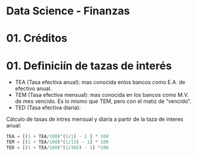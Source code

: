 # Data Science - Finanzas

# 01. Créditos

# 01. Definiciín de tazas de interés
- TEA (Tasa efectiva anual): mas conocida enlos bancos como E.A. de efectivo anual.
- TEM (Tasa efectiva mensual): mas conocida en los bancos como M.V. de mes vencido. Es lo mismo que TEM, pero con el matiz de “vencido”.
- TED (Tasa efectiva diaria):

Cálculo de tasas de intres mensual y diaria a partir de la taza de interes anual:
```python
TEA = [(1 + TEA/100)^(1/1) - 1 ] * 100
TEM = [(1 + TEA/100)^(1/12) - 1] * 100 
TED = [(1 + TEA/100)^(1/365) - 1] *100
```
